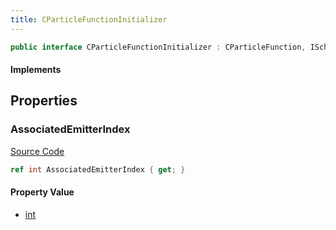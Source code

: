 ```yaml
---
title: CParticleFunctionInitializer
---
```


```csharp
public interface CParticleFunctionInitializer : CParticleFunction, ISchemaClass<CParticleFunction>, ISchemaClass<CParticleFunctionInitializer>, ISchemaField, ISchemaClass, INativeHandle
```

#### Implements

## Properties

### AssociatedEmitterIndex

[Source Code](https://github.com/swiftly-solution/swiftlys2/blob/beta/managed/src/SwiftlyS2.Generated/Schemas/Interfaces/CParticleFunctionInitializer.cs#L16)

```csharp
ref int AssociatedEmitterIndex { get; }
```

#### Property Value

- [int](https://learn.microsoft.com/dotnet/api/system.int32)

